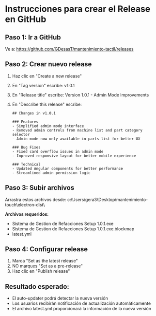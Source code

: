 # Instrucciones para crear el Release en GitHub

## Paso 1: Ir a GitHub

Ve a: https://github.com/GDesasT/mantenimiento-tactil/releases

## Paso 2: Crear nuevo release

1. Haz clic en "Create a new release"
2. En "Tag version" escribe: v1.0.1
3. En "Release title" escribe: Version 1.0.1 - Admin Mode Improvements
4. En "Describe this release" escribe:

   ```
   ## Changes in v1.0.1

   ### Features
   - Simplified admin mode interface
   - Removed admin controls from machine list and part category selector
   - Admin mode now only available in parts list for better UX

   ### Bug Fixes
   - Fixed card overflow issues in admin mode
   - Improved responsive layout for better mobile experience

   ### Technical
   - Updated Angular components for better performance
   - Streamlined admin permission logic
   ```

## Paso 3: Subir archivos

Arrastra estos archivos desde: c:\Users\gera3\Desktop\mantenimiento-touch\electron-dist\

**Archivos requeridos:**

- Sistema de Gestion de Refacciones Setup 1.0.1.exe
- Sistema de Gestion de Refacciones Setup 1.0.1.exe.blockmap
- latest.yml

## Paso 4: Configurar release

1. Marca "Set as the latest release"
2. NO marques "Set as a pre-release"
3. Haz clic en "Publish release"

## Resultado esperado:

- El auto-updater podrá detectar la nueva versión
- Los usuarios recibirán notificación de actualización automáticamente
- El archivo latest.yml proporcionará la información de la nueva versión
